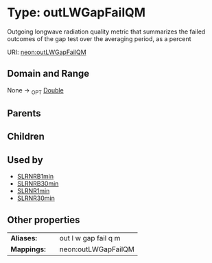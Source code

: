 
# Type: outLWGapFailQM


Outgoing longwave radiation  quality metric that summarizes the failed outcomes of the gap test over the averaging period, as a percent

URI: [neon:outLWGapFailQM](https://data.neonscience.org/outLWGapFailQM)


## Domain and Range

None ->  <sub>OPT</sub> [Double](types/Double.md)

## Parents


## Children


## Used by

 * [SLRNRB1min](SLRNRB1min.md)
 * [SLRNRB30min](SLRNRB30min.md)
 * [SLRNR1min](SLRNR1min.md)
 * [SLRNR30min](SLRNR30min.md)

## Other properties

|  |  |  |
| --- | --- | --- |
| **Aliases:** | | out l w gap fail q m |
| **Mappings:** | | neon:outLWGapFailQM |

